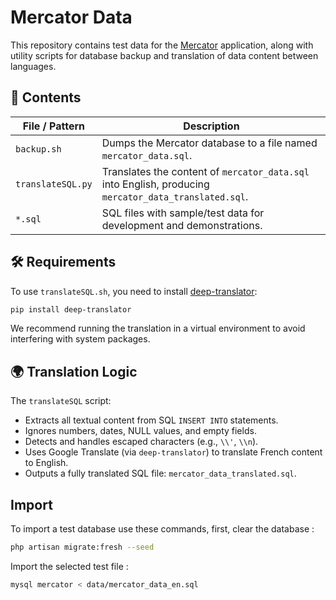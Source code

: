 # Mercator Data

This repository contains test data for the [Mercator](https://github.com/dbarzin/mercator) application,
along with utility scripts for database backup and translation of data content between languages.

## 📁 Contents

| File / Pattern        | Description |
|------------------------|-------------|
| `backup.sh`            | Dumps the Mercator database to a file named `mercator_data.sql`. |
| `translateSQL.py`      | Translates the content of `mercator_data.sql` into English, producing `mercator_data_translated.sql`. |
| `*.sql`                | SQL files with sample/test data for development and demonstrations. |

## 🛠 Requirements

To use `translateSQL.sh`, you need to install [deep-translator](https://pypi.org/project/deep-translator/):

```bash
pip install deep-translator
````

We recommend running the translation in a virtual environment to avoid interfering with system packages.

## 🌍 Translation Logic

The `translateSQL` script:

* Extracts all textual content from SQL `INSERT INTO` statements.
* Ignores numbers, dates, NULL values, and empty fields.
* Detects and handles escaped characters (e.g., `\\'`, `\\n`).
* Uses Google Translate (via `deep-translator`) to translate French content to English.
* Outputs a fully translated SQL file: `mercator_data_translated.sql`.

## Import

To import a test database use these commands, first, clear the database :

```bash
php artisan migrate:fresh --seed
```

Import the selected test file :

```bash
mysql mercator < data/mercator_data_en.sql
```
